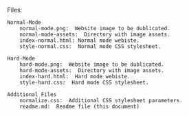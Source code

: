 Files:

	Normal-Mode
		normal-mode.png:  Website image to be dublicated.
		normal-mode-assets:  Directory with image assets.
		index-normal.html: Normal mode webiste.
		style-normal.css:  Normal mode CSS stylesheet.

	Hard-Mode
		hard-mode.png:  Website image to be dublicated.
		hard-mode-assets:  Directory with image assets.
		index-hard.html:  Hard mode webiste.
		style-hard.css:  Hard mode CSS stylesheet.

	Additional Files
		normalize.css:  Additional CSS stylesheet parameters.
		readme.md:  Readme file (this document)

